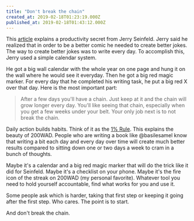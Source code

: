 ```yaml
---
title: "Don't break the chain"
created_at: 2019-02-18T01:23:19.000Z
published_at: 2019-02-18T01:43:12.000Z
---
```

This [article](https://lifehacker.com/jerry-seinfelds-productivity-secret-281626) explains a productivity secret from Jerry Seinfeld. Jerry said he realized that in order to be a better comic he needed to create better jokes. The way to create better jokes was to write every day. To accomplish this, Jerry used a simple calendar system.

He got a big wall calendar with the whole year on one page and hung it on the wall where he would see it everyday. Then he got a big red magic marker. For every day that he completed his writing task, he put a big red X over that day. Here is the most important part:

> After a few days you'll have a chain. Just keep at it and the chain will grow longer every day. You'll like seeing that chain, especially when you get a few weeks under your belt. Your only job next is to not break the chain.

Daily action builds habits. Think of it as the [1% Rule](https://200wordsaday.com/words/the-1-rule-for-creating-all-habits-91495c672c4f4bfc4). This explains the beauty of 200WAD. People who are writing a book like @basilesamel know that writing a bit each day and every day over time will create much better results compared to sitting down one or two days a week to cram in a bunch of thoughts.

Maybe it's a calendar and a big red magic marker that will do the trick like it did for Seinfeld. Maybe it's a checklist on your phone. Maybe it's the fire icon of the streak on 200WAD (my personal favorite). Whatever tool you need to hold yourself accountable, find what works for you and use it.

Some people ask which is harder, taking that first step or keeping it going after the first step. Who cares. The point is to start. 

And don't break the chain.
